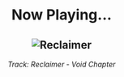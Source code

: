 <div align="center"> 
<h1>Now Playing...</h1>

![Reclaimer](https://i.scdn.co/image/ab67616d00001e023c0c47d0b2528cb302dd574b)
--
_<p>Track: Reclaimer - Void Chapter </p>_
</div>
